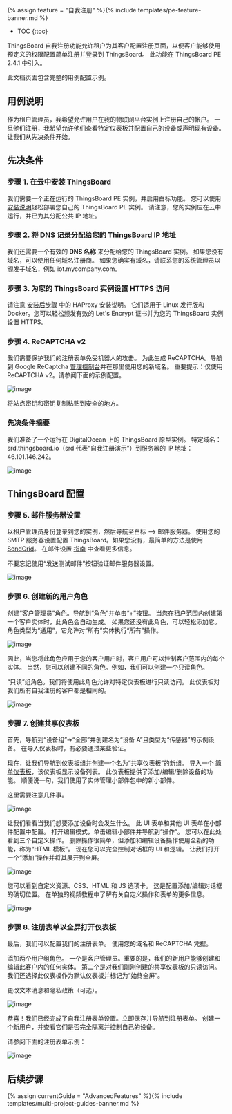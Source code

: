 {% assign feature = "自我注册" %}{% include templates/pe-feature-banner.md %}

* TOC
{:toc}

ThingsBoard 自我注册功能允许租户为其客户配置注册页面，以便客户能够使用预定义的权限配置简单注册并登录到 ThingsBoard。
此功能在 ThingsBoard PE 2.4.1 中引入。

此文档页面包含完整的用例配置示例。

## 用例说明

作为租户管理员，我希望允许用户在我的物联网平台实例上注册自己的帐户。
一旦他们注册，我希望允许他们查看特定仪表板并配置自己的设备或声明现有设备。
让我们从先决条件开始。

## 先决条件

### 步骤 1. 在云中安装 ThingsBoard

我们需要一个正在运行的 ThingsBoard PE 实例，并启用白标功能。
您可以使用 [安装说明](/docs/user-guide/install/pe/installation-options/)轻松部署您自己的 ThingsBoard PE 实例。
请注意，您的实例应在云中运行，并已为其分配公共 IP 地址。

### 步骤 2. 将 DNS 记录分配给您的 ThingsBoard IP 地址

我们还需要一个有效的 **DNS 名称** 来分配给您的 ThingsBoard 实例。
如果您没有域名，可以使用任何域名注册商。
如果您确实有域名，请联系您的系统管理员以颁发子域名，例如 iot.mycompany.com。

### 步骤 3. 为您的 ThingsBoard 实例设置 HTTPS 访问

请注意 [安装后步骤](/docs/user-guide/install/pe/ubuntu/#post-installation-steps) 中的 HAProxy 安装说明。
它们适用于 Linux 发行版和 Docker。您可以轻松颁发有效的 Let's Encrypt 证书并为您的 ThingsBoard 实例设置 HTTPS。

### 步骤 4. ReCAPTCHA v2

我们需要保护我们的注册表单免受机器人的攻击。
为此生成 ReCAPTCHA。导航到 Google ReCaptcha [管理控制台](https://www.google.com/recaptcha/intro/v3.html)并在那里使用您的新域名。
重要提示：仅使用 ReCAPTCHA v2。请参阅下面的示例配置。

![image](/images/user-guide/self-registration/reCAPTCHA.png)

将站点密钥和密钥复制粘贴到安全的地方。

### 先决条件摘要

我们准备了一个运行在 DigitalOcean 上的 ThingsBoard 原型实例。
特定域名：srd.thingsboard.io（srd 代表“自我注册演示”）到服务器的 IP 地址：46.101.146.242。

![image](/images/user-guide/self-registration/digitalocean.png)

## ThingsBoard 配置

### 步骤 5. 邮件服务器设置

以租户管理员身份登录到您的实例，然后导航至白标 —> 邮件服务器。
使用您的 SMTP 服务器设置配置 ThingsBoard。如果您没有，最简单的方法是使用 [SendGrid](https://sendgrid.com/)。
在邮件设置 [指南](/docs/pe/user-guide/ui/mail-settings/) 中查看更多信息。

不要忘记使用“发送测试邮件”按钮验证邮件服务器设置。

![image](/images/user-guide/self-registration/mailserver.png)

### 步骤 6. 创建新的用户角色

创建“客户管理员”角色。导航到“角色”并单击“+”按钮。
当您在租户范围内创建第一个客户实体时，此角色会自动生成。
如果您还没有此角色，可以轻松添加它。
角色类型为“通用”，它允许对“所有”实体执行“所有”操作。

![image](/images/user-guide/self-registration/customer-admin-role.png)

因此，当您将此角色应用于您的客户用户时，客户用户可以控制客户范围内的每个实体。
当然，您可以创建不同的角色。例如，我们可以创建一个只读角色。

“只读”组角色。我们将使用此角色允许对特定仪表板进行只读访问。
此仪表板对我们所有自我注册的客户都是相同的。

![image](/images/user-guide/self-registration/read-only-role.png)

### 步骤 7. 创建共享仪表板

首先，导航到“设备组”->“全部”并创建名为“设备 A”且类型为“传感器”的示例设备。
在导入仪表板时，有必要通过某些验证。

现在，让我们导航到仪表板组并创建一个名为“共享仪表板”的新组。
导入一个 [简单仪表板](/docs/user-guide/resources/my_smart_devices_dashboard.json)，该仪表板显示设备列表。
此仪表板提供了添加/编辑/删除设备的功能。
顺便说一句，我们使用了实体管理小部件包中的新小部件。

这里需要注意几件事。

![image](/images/user-guide/self-registration/dashboard.gif)

让我们看看当我们想要添加设备时会发生什么。
此 UI 表单和其他 UI 表单在小部件配置中配置。
打开编辑模式，单击编辑小部件并导航到“操作”。
您可以在此处看到三个自定义操作。
删除操作很简单，但添加和编辑设备操作使用全新的功能，称为“HTML 模板”。
现在您可以完全控制对话框的 UI 和逻辑。
让我们打开一个“添加”操作并将其展开到全屏。

![image](/images/user-guide/self-registration/dashboard-config.png)

您可以看到自定义资源、CSS、HTML 和 JS 选项卡。
这是配置添加/编辑对话框的确切位置。
在单独的视频教程中了解有关自定义操作和表单的更多信息。

![image](/images/user-guide/self-registration/action-config.png)

### 步骤 8. 注册表单以全屏打开仪表板

最后，我们可以配置我们的注册表单。
使用您的域名和 ReCAPTCHA 凭据。

添加两个用户组角色。
一个是客户管理员。重要的是，我们的新用户能够创建和编辑此客户内的任何实体。
第二个是对我们刚刚创建的共享仪表板的只读访问。我们还选择此仪表板作为默认仪表板并标记为“始终全屏”。

更改文本消息和隐私政策（可选）。

![image](/images/user-guide/self-registration/signup-form-config.png)

恭喜！我们已经完成了自我注册表单设置。立即保存并导航到注册表单。
创建一个新用户，并查看它们是否完全隔离并控制自己的设备。

请参阅下面的注册表单示例：

![image](/images/user-guide/self-registration/signup-form.png)


## 后续步骤

{% assign currentGuide = "AdvancedFeatures" %}{% include templates/multi-project-guides-banner.md %}